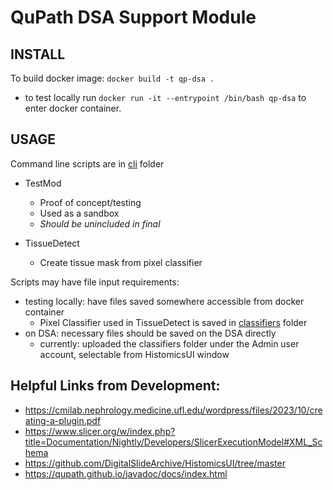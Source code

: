 # QuPath DSA Support Module

## INSTALL
To build docker image: `docker build -t qp-dsa .`
- to test locally run `docker run -it --entrypoint /bin/bash qp-dsa` to enter docker container. 


## USAGE
Command line scripts are in [cli](/cli/) folder

- TestMod
    - Proof of concept/testing
    - Used as a sandbox
    - *Should be unincluded in final*

- TissueDetect
    - Create tissue mask from pixel classifier

Scripts may have file input requirements:
- testing locally: have files saved somewhere accessible from docker container
    - Pixel Classifier used in TissueDetect is saved in [classifiers](/classifiers/) folder 
- on DSA: necessary files should be saved on the DSA directly
    - currently: uploaded the classifiers folder under the Admin user account, selectable from HistomicsUI window


## Helpful Links from Development:
- https://cmilab.nephrology.medicine.ufl.edu/wordpress/files/2023/10/creating-a-plugin.pdf
- https://www.slicer.org/w/index.php?title=Documentation/Nightly/Developers/SlicerExecutionModel#XML_Schema
- https://github.com/DigitalSlideArchive/HistomicsUI/tree/master
- https://qupath.github.io/javadoc/docs/index.html